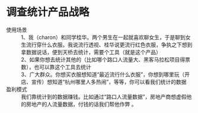 # 调查统计产品战略

<dl>
<dt>使用场景 
<dd>1、我（charon）和同学桂华。两个男生在一起就喜欢聊女生，于是聊到女生流行穿什么衣服。我说流行透视、桂华说更流行红色衣服，争执之下想到拿数据说话，便到天桥去统计，需要个工具（就是这个产品） 
<dd>2、如果你想去统计其他的（比如哪个路口人流量大、黑客马拉松项目得票数），也可以靠这个工具去统计 
<dd>3、广大群众。你想买衣服想知道“最近流行什么衣服”，你想到哪里玩（开店、宣传）想知道“杭州哪里人多热闹”，等等，你可以看我们统计的数据 
<dt>盈利模式 
<dd>我们靠统计到的数据赚钱。比如通过“路口人流量数据”，房地产商想虚假他的房地产的人流量数据，付钱的话我们帮他作弊 。</dd></dl>